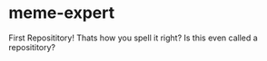 # meme-expert
First Reposititory! Thats how you spell it right? Is this even called a reposititory?
